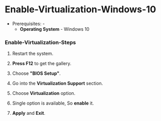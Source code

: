 # Enable-Virtualization-Windows-10

- Prerequisites: -
  - **Operating System** - Windows 10

### Enable-Virtualization-Steps

1. Restart the system.

2. **Press F12** to get the gallery.

3. Choose **"BIOS Setup"**.

4. Go into the **Virtualization Support** section.

5. Choose **Virtualization** option.

6. Single option is available, So **enable** it.

7. **Apply** and **Exit**.
